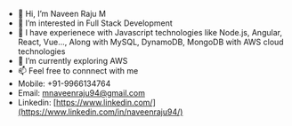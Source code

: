 - 👋 Hi, I’m Naveen Raju M
- 👀 I’m interested in Full Stack Development
- 💞️ I have experienece with Javascript technologies like Node.js, Angular, React, Vue..., Along with MySQL, DynamoDB, MongoDB with AWS cloud technologies
- 🌱 I’m currently exploring AWS
- 📫 Feel free to connnect with me
- Mobile: +91-9966134764
- Email: mnaveenraju94@gmail.com
- Linkedin: [https://www.linkedin.com/](https://www.linkedin.com/in/naveenraju94/)

<!---
mnaveenraju/mnaveenraju is a ✨ special ✨ repository because its `README.md` (this file) appears on your GitHub profile.
You can click the Preview link to take a look at your changes.
--->
